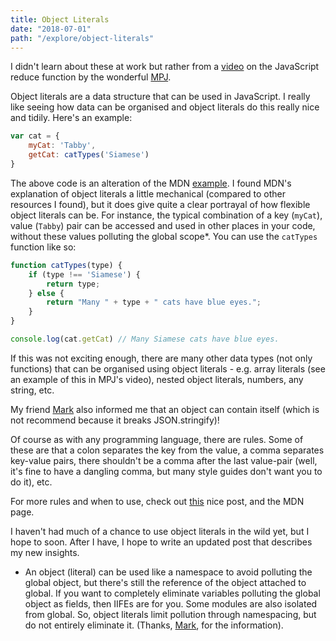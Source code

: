```yaml
---
title: Object Literals
date: "2018-07-01"
path: "/explore/object-literals"
---
```


I didn't learn about these at work but rather from a [video](https://www.youtube.com/watch?v=1DMolJ2FrNY) on the JavaScript reduce function by the wonderful [MPJ](https://twitter.com/mpjme).

Object literals are a data structure that can be used in JavaScript. I really like seeing how data can be organised and object literals do this really nice and tidily. Here's an example:

```js
var cat = {
    myCat: 'Tabby',
    getCat: catTypes('Siamese')
}
```

The above code is an alteration of the MDN [example](https://developer.mozilla.org/bm/docs/Web/JavaScript/Guide/Grammar_and_types#Object_literals). I found MDN's explanation of object literals a little mechanical (compared to other resources I found), but it does give quite a clear portrayal of how flexible object literals can be. For instance, the typical combination of a key (`myCat`), value (`Tabby`) pair can be accessed and used in other places in your code, without these values polluting the global scope*. You can use the `catTypes` function like so:

```js
function catTypes(type) {
    if (type !== 'Siamese') {
        return type;
    } else {
        return "Many " + type + " cats have blue eyes.";
    }
}

console.log(cat.getCat) // Many Siamese cats have blue eyes.
```

If this was not exciting enough, there are many other data types (not only functions) that can be organised using object literals - e.g. array literals (see an example of this in MPJ's video), nested object literals, numbers, any string, etc.

My friend [Mark](https://qubyte.codes/) also informed me that an object can contain itself (which is not recommend because it breaks JSON.stringify)!

Of course as with any programming language, there are rules. Some of these are that a colon separates the key from the value, a comma separates key-value pairs, there shouldn't be a comma after the last value-pair (well, it's fine to have a dangling comma, but many style guides don't want you to do it), etc.

For more rules and when to use, check out [this](http://www.dyn-web.com/tutorials/object-literal/#f2) nice post, and the MDN page.

I haven't had much of a chance to use object literals in the wild yet, but I hope to soon. After I have, I hope to write an updated post that describes my new insights.

* An object (literal) can be used like a namespace to avoid polluting the global object, but there's still the reference of the object attached to global. If you want to completely eliminate variables polluting the global object as fields, then IIFEs are for you. Some modules are also isolated from global. So, object literals limit pollution through namespacing, but do not entirely eliminate it. (Thanks, [Mark](https://qubyte.codes/), for the information).